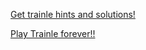 <!-- # PBGCOMMITS -->
<!-- Patrick's website!   -->

<a href="trainle-calc">Get trainle hints and solutions!</a>

<a href="trainle-unlimited">Play Trainle forever!!</a>